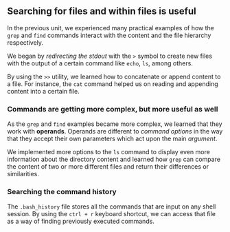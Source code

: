 ## Searching for files and within files is useful

In the previous unit, we experienced many practical examples of how the `grep` and `find` commands interact with the content and the file hierarchy respectively. 

We began by _redirecting the stdout_ with the `>` symbol to create new files with the output of a certain command like `echo`, `ls`, among others. 

By using the `>>` utility, we learned how to concatenate or append content to a file. For instance, the `cat` command helped us on reading and appending content into a certain file. 

### Commands are getting more complex, but more useful as well

As the `grep` and `find` examples became more complex, we learned that they work with __operands__. Operands are different to _command options_ in the way that they accept their own parameters which act upon the main _argument_.

We implemented more options to the `ls` command to display even more information about the directory content and learned how `grep` can  compare the content of two or more different files and return their differences or similarities.

### Searching the command history

The `.bash_history` file stores all the commands that are input on any shell session. By using the `ctrl + r` keyboard shortcut, we can access that file as a way of finding previously executed commands. 